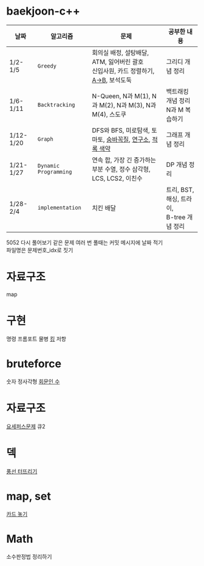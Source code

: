 # baekjoon-c++
날짜    | 알고리즘 | 문제 | 공부한 내용 | 
----------------- | ------------- | ------------| -------------| 
1/2-1/5  |`Greedy` | 회의실 배정, 설탕배달, ATM, 잃어버린 괄호 </br> 신입사원, 카드 정렬하기, [A->B](https://codingwiths.tistory.com/198), 보석도둑 | 그리디 개념 정리 | 
1/6-1/11  |`Backtracking` | N-Queen, N과 M(1), N과 M(2), N과 M(3), N과 M(4), 스도쿠  | 백트래킹 개념 정리</br>N과 M 복습하기 |  
1/12-1/20  |`Graph` | DFS와 BFS, 미로탐색, 토마토, [숨바꼭질](https://codingwiths.tistory.com/207), [연구소](https://codingwiths.tistory.com/208), [적록 색약](https://codingwiths.tistory.com/209)  | 그래프 개념 정리 |
1/21-1/27  |`Dynamic Programming` | 연속 합, 가장 긴 증가하는 부분 수열, 정수 삼각형, LCS, LCS2, 이친수  | DP 개념 정리 | 
1/28-2/4  |`implementation` | 치킨 배달  | 트리, BST, 해싱, 트라이,</br> B-tree 개념 정리 |  

5052 다시 풀어보기
같은 문제 여러 번 풀때는 커밋 메시지에 날짜 적기  
파일명은 문제번호_idx로 짓기


# 자료구조
map

# 구현
명령 프롬포트
물병
[킹](https://codingwiths.tistory.com/170) 저항

# bruteforce
숫자 정사각형 [회문인 수](https://codingwiths.tistory.com/176)

# 자료구조
[요세퍼스문제](https://codingwiths.tistory.com/161) 큐2

# 덱
[풍선 터뜨리기](https://codingwiths.tistory.com/183)

# map, set
[카드 놓기](https://codingwiths.tistory.com/185)

# Math
소수판정법 정리하기
